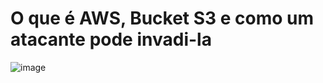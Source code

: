 # O que é AWS, Bucket S3 e como um atacante pode invadi-la
![image](https://github.com/user-attachments/assets/54b43118-9f56-4ee9-897f-f489347e2f11)

